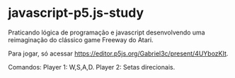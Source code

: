 # javascript-p5.js-study
Praticando lógica de programação e javascript desenvolvendo uma reimaginação do clássico game Freeway do Atari.

Para jogar, só acessar https://editor.p5js.org/Gabriel3c/present/4UYbozKIt.

Comandos:
Player 1: W,S,A,D.
Player 2: Setas direcionais.

